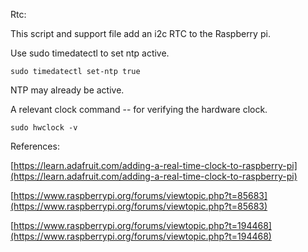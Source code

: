
Rtc:

This script and support file add an i2c RTC to the Raspberry pi.

Use sudo timedatectl to set ntp active.
```
sudo timedatectl set-ntp true
```
NTP may already be active.

A relevant clock command -- for verifying the hardware clock.
```
sudo hwclock -v 
```




References:

[https://learn.adafruit.com/adding-a-real-time-clock-to-raspberry-pi](https://learn.adafruit.com/adding-a-real-time-clock-to-raspberry-pi)

[https://www.raspberrypi.org/forums/viewtopic.php?t=85683](https://www.raspberrypi.org/forums/viewtopic.php?t=85683)

[https://www.raspberrypi.org/forums/viewtopic.php?t=194468](https://www.raspberrypi.org/forums/viewtopic.php?t=194468)
